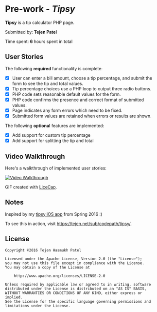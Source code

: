 # Pre-work - *Tipsy*

**Tipsy** is a tip calculator PHP page.

Submitted by: **Tejen Patel**

Time spent: **6** hours spent in total

## User Stories

The following **required** functionality is complete:
* [x] User can enter a bill amount, choose a tip percentage, and submit the form to see the tip and total values.
* [x] Tip percentage choices use a PHP loop to output three radio buttons.
* [x] PHP code sets reasonable default values for the form.
* [x] PHP code confirms the presence and correct format of submitted values.
* [x] Page indicates any form errors which need to be fixed.
* [x] Submitted form values are retained when errors or results are shown.

The following **optional** features are implemented:
* [x] Add support for custom tip percentage
* [x] Add support for splitting the tip and total

## Video Walkthrough

Here's a walkthrough of implemented user stories:

[<img src='http://img.tejen.net/fca82ddbbb500152c0aae8be1f6e7380.gif' title='Video Walkthrough' width='' alt='Video Walkthrough' />](https://tejen.net/sub/codepath/tipsy/)

GIF created with [LiceCap](http://www.cockos.com/licecap/).

## Notes

Inspired by my [tipsy iOS app](https://github.com/tejen/codepath-tipsy) from Spring 2016 :)

To see this in action, visit https://tejen.net/sub/codepath/tipsy/.

## License

    Copyright ©2016 Tejen Hasmukh Patel

    Licensed under the Apache License, Version 2.0 (the "License");
    you may not use this file except in compliance with the License.
    You may obtain a copy of the License at

        http://www.apache.org/licenses/LICENSE-2.0

    Unless required by applicable law or agreed to in writing, software
    distributed under the License is distributed on an "AS IS" BASIS,
    WITHOUT WARRANTIES OR CONDITIONS OF ANY KIND, either express or implied.
    See the License for the specific language governing permissions and
    limitations under the License.

